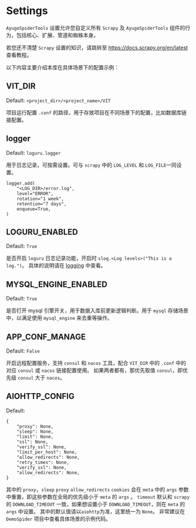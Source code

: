 # Settings

`AyugeSpiderTools` 设置允许您自定义所有 `Scrapy` 及 `AyugeSpiderTools` 组件的行为，包括核心、扩展、管道和蜘蛛本身。

若您还不清楚 `Scrapy` 设置的知识，请跳转至 https://docs.scrapy.org/en/latest 查看教程。

以下内容主要介绍本库在具体场景下的配置示例：

## VIT_DIR

Default: `<project_dir>/<project_name>/VIT`

项目运行配置 `.conf` 的路径，用于存放项目在不同场景下的配置，比如数据库链接配置。

## logger

Default: `loguru.logger`

用于日志记录，可按需设置。可与 `scrapy` 中的 `LOG_LEVEL` 和 `LOG_FILE`一同设置。

```
logger.add(
    "<LOG_DIR>/error.log",
    level="ERROR",
    rotation="1 week",
    retention="7 days",
    enqueue=True,
)
```

## LOGURU_ENABLED

Default: `True`

是否开启 `loguru` 日志记录功能，开启时 `slog.<Log levels>("This is a log.")`。
具体的说明请在 [logging](logging.md) 中查看。

## MYSQL_ENGINE_ENABLED

Default: `True`

是否打开 mysql 引擎开关，用于数据入库前更新逻辑判断。用于 `mysql` 存储场景中，以满足使用 `mysql_engine` 来去重等操作。

## APP_CONF_MANAGE

Default: `False`

开启远程配置服务，支持 `consul` 和 `nacos` 工具，配合 `VIT_DIR` 中的 `.conf` 中的对应 `consul` 或 `nacos` 链接配置使用。
如果两者都有，那优先取值 `consul`，即优先级 `consul` 大于 `nacos`。

## AIOHTTP_CONFIG

Default:
```
{
    "proxy": None,
    "sleep": None,
    "limit": None,
    "ssl": None,
    "verify_ssl": None,
    "limit_per_host": None,
    "allow_redirects": None,
    "retry_times": None,
    "verify_ssl": None,
    "allow_redirects": None,
}
```

其中的 `proxy`，`sleep` `proxy` `allow_redirects` `cookies` 会在 `meta` 中的 `args` 参数中重置，即这些参数在全局的优先级小于 `meta` 的 `args` 。
`timeout` 默认和 `scrapy` 的 `DOWNLOAD_TIMEOUT` 一致，如果想设置小于 `DOWNLOAD_TIMEOUT`，则在 `meta` 的 `args` 中设置。
其中的默认值请以`aiohttp`为准，这里统一为 `None`。
非常建议在 `DemoSpider` 项目中查看具体场景的示例代码。
